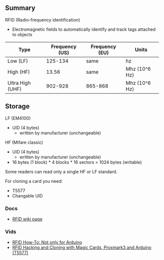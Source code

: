 ## Summary

RFID (Radio-frequency identification)

- Electromagnetic fields to automatically identify and track tags attached to objects

| Type             | Frequency (US) | Frequency (EU) | Units |
|------------------|----------------|----------------|-------|
| Low (LF)         | 125-134        | same           | hz    |
| High (HF)        | 13.56          | same           | Mhz (10^6 Hz) |
| Ultra High (UHF) | 902-928        | 865-868        | Mhz (10^6 Hz) |

## Storage

LF (EM4100)

- UID (4 bytes)
    - written by manufacturer (unchangeable)

HF (Mifare classic)

- UID (4 bytes)
    - written by manufacturer (unchangeable)
- 16 bytes (1 block) * 4 blocks * 16 sectors = 1024 bytes (writable)

Some readers can read only a single HF or LF standard.

For cloning a card you need:

- T5577
- Changable UID

### Docs

- [RFID wiki page](https://en.wikipedia.org/wiki/Radio-frequency_identification)

### Vids

- [RFID How-To: Not only for Arduino](https://www.youtube.com/watch?v=vEkfa3OMvec&t=230s)
- [RFID Hacking and Cloning with Magic Cards, Proxmark3 and Arduino (T5577)](https://www.youtube.com/watch?v=eVIq3--O8bM)